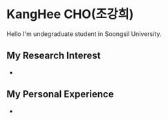# KangHee CHO(조강희)
Hello I'm undegraduate student in Soongsil University.
## My Research Interest
- 
## My Personal Experience
- 
